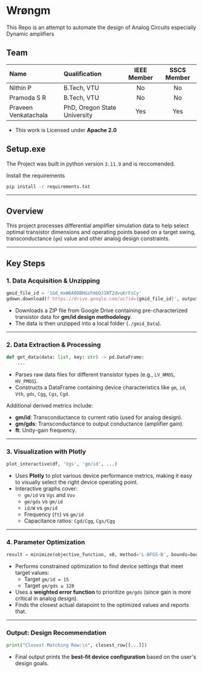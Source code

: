 
# Wrøngm
This Repo is an attempt to automate the design of Analog Circuits especially Dynamic amplifiers

## Team

| Name | Qualification | IEEE Member | SSCS Member |
|:--|:--|:--:|:--:|
| Nithin P | B.Tech, VTU | No | No |
| Pramoda S R | B.Tech, VTU | No | No |
| Praveen Venkatachala | PhD, Oregon State University | Yes | Yes |

- This work is Licensed under **Apache 2.0**

## Setup.exe

The Project was built in python version `3.11.9` and is reccomended.

Install the requirements
```bash
pip install -r requirements.txt
```

---

## Overview

This project processes differential amplifier simulation data to help select optimal transistor dimensions and operating points based on a target swing, transconductance (`gm`) value and other analog design constraints.

---

## Key Steps

### 1. **Data Acquisition & Unzipping**
```python
gmid_file_id = '1Gd_mxW6A0DBHGzFmbQJ1NT2dvuKrFsCy'
gdown.download(f'https://drive.google.com/uc?id={gmid_file_id}', output_zip, quiet=False)
```
- Downloads a ZIP file from Google Drive containing pre-characterized transistor data for **gm/id design methodology**.
- The data is then unzipped into a local folder (`./gmid_Data`).

---

### 2. **Data Extraction & Processing**
```python
def get_data(data: list, key: str) -> pd.DataFrame:
    ...
```
- Parses raw data files for different transistor types (e.g., `LV_NMOS`, `HV_PMOS`).
- Constructs a DataFrame containing device characteristics like `gm`, `id`, `Vth`, `gds`, `Cgg`, `Cgs`, `Cgd`.

Additional derived metrics include:
- **gm/id**: Transconductance to current ratio (used for analog design).
- **gm/gds**: Transconductance to output conductance (amplifier gain).
- **ft**: Unity-gain frequency.

---

### 3. **Visualization with Plotly**
```python
plot_interactive(df, 'Vgs', 'gm/id', ...)
```
- Uses **Plotly** to plot various device performance metrics, making it easy to visually select the right device operating point.
- Interactive graphs cover:
  - `gm/id` vs `Vgs` and `Vov`
  - `gm/gds` vs `gm/id`
  - `id/W` vs `gm/id`
  - Frequency (`ft`) vs `gm/id`
  - Capacitance ratios: `Cgd/Cgg`, `Cgs/Cgg`

---

### 4. **Parameter Optimization**
```python
result = minimize(objective_function, x0, method='L-BFGS-B', bounds=bounds)
```
- Performs constrained optimization to find device settings that meet target values:
  - Target `gm/id = 15`
  - Target `gm/gds ≥ 120`
- Uses a **weighted error function** to prioritize `gm/gds` (since gain is more critical in analog design).
- Finds the closest actual datapoint to the optimized values and reports that.

---

###  **Output: Design Recommendation**
```python
print("Closest Matching Row:\n", closest_row[[...]])
```
- Final output prints the **best-fit device configuration** based on the user's design goals.
